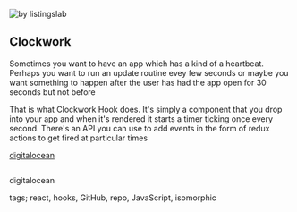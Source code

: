 ![by listingslab](https://listingslab.com/public/png/byListingslab.png)

## Clockwork

Sometimes you want to have an app which has a kind of a heartbeat. Perhaps you want to run an update routine evey few seconds or maybe you want something to happen after the user has had the app open for 30 seconds but not before

That is what Clockwork Hook does. It's simply a component that you drop into your app and when it's rendered it starts a timer ticking once every second. There's an API you can use to add events in the form of redux actions to get fired at particular times

[digitalocean](https://www.digitalocean.com/community/tutorials/react-countdown-timer-react-hooks)

```javascript

```

digitalocean

tags; react, hooks, GitHub, repo, JavaScript, isomorphic
